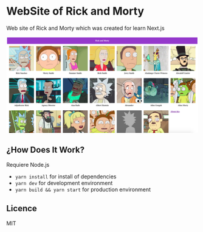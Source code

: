 #  WebSite of Rick and Morty

Web site of Rick and Morty which was created for learn  Next.js

![Captura del sitio web](./.readmeStatic/photo.png)

## ¿How Does It Work?

Requiere Node.js

* `yarn install` for install of dependencies
* `yarn dev` for development environment
* `yarn build && yarn start` for production environment

## Licence

MIT